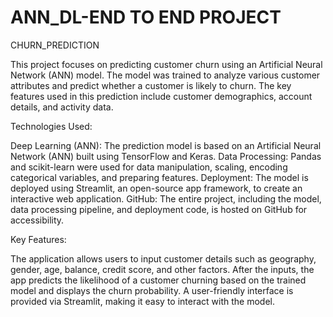 # ANN_DL-END TO END PROJECT
CHURN_PREDICTION


This project focuses on predicting customer churn using an Artificial Neural Network (ANN) model. The model was trained to analyze various customer attributes and predict whether a customer is likely to churn. The key features used in this prediction include customer demographics, account details, and activity data.

Technologies Used:

Deep Learning (ANN): The prediction model is based on an Artificial Neural Network (ANN) built using TensorFlow and Keras.
Data Processing: Pandas and scikit-learn were used for data manipulation, scaling, encoding categorical variables, and preparing features.
Deployment: The model is deployed using Streamlit, an open-source app framework, to create an interactive web application.
GitHub: The entire project, including the model, data processing pipeline, and deployment code, is hosted on GitHub for accessibility.


Key Features:

The application allows users to input customer details such as geography, gender, age, balance, credit score, and other factors.
After the inputs, the app predicts the likelihood of a customer churning based on the trained model and displays the churn probability.
A user-friendly interface is provided via Streamlit, making it easy to interact with the model.
